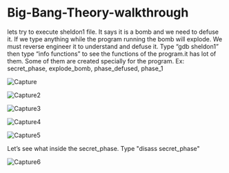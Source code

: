 # Big-Bang-Theory-walkthrough
lets try to execute sheldon1 file. It says it is a bomb and we need to defuse it. If we type anything while the program running the bomb will explode. We must reverse engineer it to understand and defuse it. Type “gdb sheldon1” then type “info functions” to see the functions of the program.it has lot of them. Some of them are created specially for the program. Ex: secret_phase, explode_bomb, phase_defused, phase_1

![Capture](https://user-images.githubusercontent.com/22831322/76165167-c6f3eb00-617a-11ea-8db8-857d6a567776.PNG)

![Capture2](https://user-images.githubusercontent.com/22831322/76165180-f0ad1200-617a-11ea-8e94-be46a4f4e021.PNG)

![Capture3](https://user-images.githubusercontent.com/22831322/76165201-0de1e080-617b-11ea-9a01-8ff452038b31.PNG)

![Capture4](https://user-images.githubusercontent.com/22831322/76165210-2651fb00-617b-11ea-9453-a2153c5fc751.PNG)

![Capture5](https://user-images.githubusercontent.com/22831322/76165220-3ff34280-617b-11ea-8cf0-6f6d88792f8b.PNG)

Let’s see what inside the secret_phase. Type "disass secret_phase"

![Capture6](https://user-images.githubusercontent.com/22831322/76165264-9496bd80-617b-11ea-88e1-d86d1811e990.PNG)
